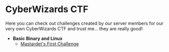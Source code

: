 # CyberWizards CTF

Here you can check out challenges created by our server members for our very own CyberWizards CTF and trust me... they are really good!

* **Basic Binary and Linux**
  * [Mastardet's First Challenge]()
